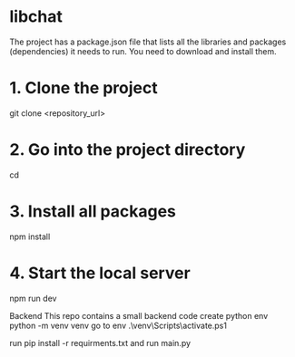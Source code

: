 # libchat

The project has a package.json file that lists all the libraries and packages (dependencies) it needs to run. You need to download and install them.


# 1. Clone the project
git clone <repository_url>

# 2. Go into the project directory
cd <project-folder-name>

# 3. Install all packages
npm install

# 4. Start the local server
npm run dev


Backend 
This repo contains a small backend code 
create python env 
python -m venv venv
go to env 
.\venv\Scripts\activate.ps1      


run pip install -r requirments.txt
and run main.py  
